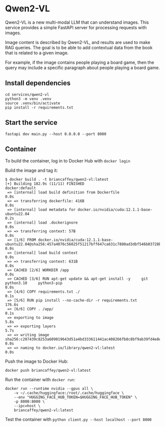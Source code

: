 # Qwen2-VL

Qwen2-VL is a new multi-modal LLM that can understand images. This service provides a simple FastAPI server for processing requests with images.

Image content is described by Qwen2-VL, and results are used to make RAG queries. The goal is to be able to add contextual data from the book that is related to a given image.

For example, if the image contains people playing a board game, then the query may include a specific paragraph about people playing a board game.

## Install dependencies

```
cd services/qwen2-vl
python3 -m venv .venv
source .venv/bin/activate
pip install -r requirements.txt
```

## Start the service

```
fastapi dev main.py --host 0.0.0.0 --port 8000
```

## Container

To build the container, log in to Docker Hub with `docker login`

Build the image and tag it:

```
$ docker build . -t briancaffey/qwen2-vl:latest
[+] Building 182.9s (11/11) FINISHED                                                                                                                             docker:default
 => [internal] load build definition from Dockerfile                                                                                                                       0.0s
 => => transferring dockerfile: 416B                                                                                                                                       0.0s
 => [internal] load metadata for docker.io/nvidia/cuda:12.1.1-base-ubuntu22.04                                                                                             0.2s
 => [internal] load .dockerignore                                                                                                                                          0.0s
 => => transferring context: 57B                                                                                                                                           0.0s
 => [1/6] FROM docker.io/nvidia/cuda:12.1.1-base-ubuntu22.04@sha256:457a4076c56025f51217bff647ca631c7880ad3dbf546b03728ba98297ebbc22                                       0.0s
 => [internal] load build context                                                                                                                                          0.0s
 => => transferring context: 631B                                                                                                                                          0.0s
 => CACHED [2/6] WORKDIR /app                                                                                                                                              0.0s
 => CACHED [3/6] RUN apt-get update && apt-get install -y     git     python3.10     python3-pip                                                                           0.0s
 => [4/6] COPY requirements.txt ./                                                                                                                                         0.1s
 => [5/6] RUN pip install --no-cache-dir -r requirements.txt                                                                                                             176.6s
 => [6/6] COPY . /app/                                                                                                                                                     0.1s
 => exporting to image                                                                                                                                                     5.8s
 => => exporting layers                                                                                                                                                    5.7s
 => => writing image sha256:c207439c8253a609019643d51a4bd333611441ac408266fb8c8bf9ab39fd4e8e                                                                               0.0s
 => => naming to docker.io/library/qwen2-vl:latest                                                                                                                         0.0s
```

Push the image to Docker Hub:

```
docker push briancaffey/qwen2-vl:latest
```

Run the container with `docker run`:

```
docker run --runtime nvidia --gpus all \
    -v ~/.cache/huggingface:/root/.cache/huggingface \
    --env "HUGGING_FACE_HUB_TOKEN=$HUGGING_FACE_HUB_TOKEN" \
    -p 8000:8000 \
    --ipc=host \
    briancaffey/qwen2-vl:latest
```

Test the container with `python client.py --host localhost --port 8000`